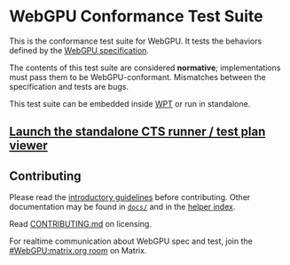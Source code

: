 # WebGPU Conformance Test Suite

This is the conformance test suite for WebGPU.
It tests the behaviors defined by the [WebGPU specification](https://gpuweb.github.io/gpuweb/).

The contents of this test suite are considered **normative**; implementations must pass
them to be WebGPU-conformant. Mismatches between the specification and tests are bugs.

This test suite can be embedded inside [WPT](https://github.com/web-platform-tests/wpt) or run in standalone.

## [Launch the standalone CTS runner / test plan viewer](https://gpuweb.github.io/cts/standalone/)

## Contributing

Please read the [introductory guidelines](docs/intro/README.md) before contributing.
Other documentation may be found in [`docs/`](docs/) and in the [helper index](docs/helper_index.txt).

Read [CONTRIBUTING.md](CONTRIBUTING.md) on licensing.

For realtime communication about WebGPU spec and test, join the
[#WebGPU:matrix.org room](https://app.element.io/#/room/#WebGPU:matrix.org)
on Matrix.
